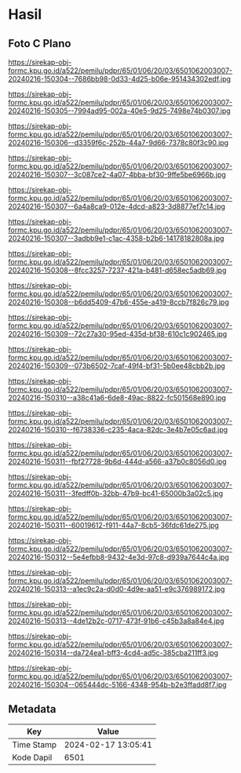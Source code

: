 # Hasil

## Foto C Plano

https://sirekap-obj-formc.kpu.go.id/a522/pemilu/pdpr/65/01/06/20/03/6501062003007-20240216-150304--7686bb98-0d33-4d25-b06e-951434302edf.jpg

https://sirekap-obj-formc.kpu.go.id/a522/pemilu/pdpr/65/01/06/20/03/6501062003007-20240216-150305--7994ad95-002a-40e5-9d25-7498e74b0307.jpg

https://sirekap-obj-formc.kpu.go.id/a522/pemilu/pdpr/65/01/06/20/03/6501062003007-20240216-150306--d3359f6c-252b-44a7-9d66-7378c80f3c90.jpg

https://sirekap-obj-formc.kpu.go.id/a522/pemilu/pdpr/65/01/06/20/03/6501062003007-20240216-150307--3c087ce2-4a07-4bba-bf30-9ffe5be6966b.jpg

https://sirekap-obj-formc.kpu.go.id/a522/pemilu/pdpr/65/01/06/20/03/6501062003007-20240216-150307--6a4a8ca9-012e-4dcd-a823-3d8877ef7c14.jpg

https://sirekap-obj-formc.kpu.go.id/a522/pemilu/pdpr/65/01/06/20/03/6501062003007-20240216-150307--3adbb9e1-c1ac-4358-b2b6-14178182808a.jpg

https://sirekap-obj-formc.kpu.go.id/a522/pemilu/pdpr/65/01/06/20/03/6501062003007-20240216-150308--8fcc3257-7237-421a-b481-d658ec5adb69.jpg

https://sirekap-obj-formc.kpu.go.id/a522/pemilu/pdpr/65/01/06/20/03/6501062003007-20240216-150308--b6dd5409-47b6-455e-a419-8ccb7f826c79.jpg

https://sirekap-obj-formc.kpu.go.id/a522/pemilu/pdpr/65/01/06/20/03/6501062003007-20240216-150309--72c27a30-95ed-435d-bf38-610c1c902465.jpg

https://sirekap-obj-formc.kpu.go.id/a522/pemilu/pdpr/65/01/06/20/03/6501062003007-20240216-150309--073b6502-7caf-49f4-bf31-5b0ee48cbb2b.jpg

https://sirekap-obj-formc.kpu.go.id/a522/pemilu/pdpr/65/01/06/20/03/6501062003007-20240216-150310--a38c41a6-6de8-49ac-8822-fc501568e890.jpg

https://sirekap-obj-formc.kpu.go.id/a522/pemilu/pdpr/65/01/06/20/03/6501062003007-20240216-150310--f6738336-c235-4aca-82dc-3e4b7e05c6ad.jpg

https://sirekap-obj-formc.kpu.go.id/a522/pemilu/pdpr/65/01/06/20/03/6501062003007-20240216-150311--fbf27728-9b6d-444d-a566-a37b0c8056d0.jpg

https://sirekap-obj-formc.kpu.go.id/a522/pemilu/pdpr/65/01/06/20/03/6501062003007-20240216-150311--3fedff0b-32bb-47b9-bc41-65000b3a02c5.jpg

https://sirekap-obj-formc.kpu.go.id/a522/pemilu/pdpr/65/01/06/20/03/6501062003007-20240216-150311--60019612-f911-44a7-8cb5-36fdc61de275.jpg

https://sirekap-obj-formc.kpu.go.id/a522/pemilu/pdpr/65/01/06/20/03/6501062003007-20240216-150312--5e4efbb8-9432-4e3d-97c8-d939a7644c4a.jpg

https://sirekap-obj-formc.kpu.go.id/a522/pemilu/pdpr/65/01/06/20/03/6501062003007-20240216-150313--a1ec9c2a-d0d0-4d9e-aa51-e9c376989172.jpg

https://sirekap-obj-formc.kpu.go.id/a522/pemilu/pdpr/65/01/06/20/03/6501062003007-20240216-150313--4de12b2c-0717-473f-91b6-c45b3a8a84e4.jpg

https://sirekap-obj-formc.kpu.go.id/a522/pemilu/pdpr/65/01/06/20/03/6501062003007-20240216-150314--da724ea1-bff3-4cd4-ad5c-385cba211ff3.jpg

https://sirekap-obj-formc.kpu.go.id/a522/pemilu/pdpr/65/01/06/20/03/6501062003007-20240216-150304--065444dc-5166-4348-954b-b2e3ffadd8f7.jpg


## Metadata

| Key        | Value               |
| ---------- | ------------------- |
| Time Stamp | 2024-02-17 13:05:41 |
| Kode Dapil | 6501                |



